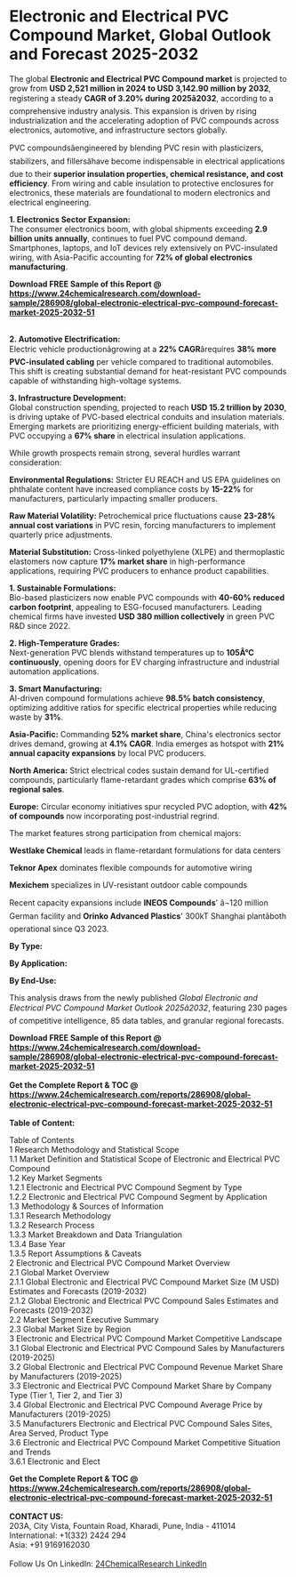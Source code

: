 <h1>Electronic and Electrical PVC Compound Market, Global Outlook and Forecast 2025-2032</h1><p>The global <strong>Electronic and Electrical PVC Compound market</strong> is projected to grow from <strong>USD 2,521 million in 2024 to USD 3,142.90 million by 2032</strong>, registering a steady <strong>CAGR of 3.20% during 2025â2032</strong>, according to a comprehensive industry analysis. This expansion is driven by rising industrialization and the accelerating adoption of PVC compounds across electronics, automotive, and infrastructure sectors globally.</p><p>PVC compoundsâengineered by blending PVC resin with plasticizers, stabilizers, and fillersâhave become indispensable in electrical applications due to their <strong>superior insulation properties, chemical resistance, and cost efficiency</strong>. From wiring and cable insulation to protective enclosures for electronics, these materials are foundational to modern electronics and electrical engineering.</p><p><strong>1. Electronics Sector Expansion:</strong><br>
The consumer electronics boom, with global shipments exceeding <strong>2.9 billion units annually</strong>, continues to fuel PVC compound demand. Smartphones, laptops, and IoT devices rely extensively on PVC-insulated wiring, with Asia-Pacific accounting for <strong>72% of global electronics manufacturing</strong>.</p><div><b>Download FREE Sample of this Report @ 
            <a href="https://www.24chemicalresearch.com/download-sample/286908/global-electronic-electrical-pvc-compound-forecast-market-2025-2032-51">
            https://www.24chemicalresearch.com/download-sample/286908/global-electronic-electrical-pvc-compound-forecast-market-2025-2032-51</a></b></div><br><p><strong>2. Automotive Electrification:</strong><br>
Electric vehicle productionâgrowing at a <strong>22% CAGR</strong>ârequires <strong>38% more PVC-insulated cabling</strong> per vehicle compared to traditional automobiles. This shift is creating substantial demand for heat-resistant PVC compounds capable of withstanding high-voltage systems.</p><p><strong>3. Infrastructure Development:</strong><br>
Global construction spending, projected to reach <strong>USD 15.2 trillion by 2030</strong>, is driving uptake of PVC-based electrical conduits and insulation materials. Emerging markets are prioritizing energy-efficient building materials, with PVC occupying a <strong>67% share</strong> in electrical insulation applications.</p><p>While growth prospects remain strong, several hurdles warrant consideration:</p><p><strong>Environmental Regulations:</strong> Stricter EU REACH and US EPA guidelines on phthalate content have increased compliance costs by <strong>15-22%</strong> for manufacturers, particularly impacting smaller producers.</p><p><strong>Raw Material Volatility:</strong> Petrochemical price fluctuations cause <strong>23-28% annual cost variations</strong> in PVC resin, forcing manufacturers to implement quarterly price adjustments.</p><p><strong>Material Substitution:</strong> Cross-linked polyethylene (XLPE) and thermoplastic elastomers now capture <strong>17% market share</strong> in high-performance applications, requiring PVC producers to enhance product capabilities.</p><p><strong>1. Sustainable Formulations:</strong><br>
Bio-based plasticizers now enable PVC compounds with <strong>40-60% reduced carbon footprint</strong>, appealing to ESG-focused manufacturers. Leading chemical firms have invested <strong>USD 380 million collectively</strong> in green PVC R&amp;D since 2022.</p><p><strong>2. High-Temperature Grades:</strong><br>
Next-generation PVC blends withstand temperatures up to <strong>105Â°C continuously</strong>, opening doors for EV charging infrastructure and industrial automation applications.</p><p><strong>3. Smart Manufacturing:</strong><br>
AI-driven compound formulations achieve <strong>98.5% batch consistency</strong>, optimizing additive ratios for specific electrical properties while reducing waste by <strong>31%</strong>.</p><p><strong>Asia-Pacific:</strong> Commanding <strong>52% market share</strong>, China's electronics sector drives demand, growing at <strong>4.1% CAGR</strong>. India emerges as hotspot with <strong>21% annual capacity expansions</strong> by local PVC producers.</p><p><strong>North America:</strong> Strict electrical codes sustain demand for UL-certified compounds, particularly flame-retardant grades which comprise <strong>63% of regional sales</strong>.</p><p><strong>Europe:</strong> Circular economy initiatives spur recycled PVC adoption, with <strong>42% of compounds</strong> now incorporating post-industrial regrind.</p><p>The market features strong participation from chemical majors:</p><p><strong>Westlake Chemical</strong> leads in flame-retardant formulations for data centers</p><p><strong>Teknor Apex</strong> dominates flexible compounds for automotive wiring</p><p><strong>Mexichem</strong> specializes in UV-resistant outdoor cable compounds</p><p>Recent capacity expansions include <strong>INEOS Compounds</strong>' â¬120 million German facility and <strong>Orinko Advanced Plastics</strong>' 300kT Shanghai plantâboth operational since Q3 2023.</p><p><strong>By Type:</strong></p><p><strong>By Application:</strong></p><p><strong>By End-Use:</strong></p><p>This analysis draws from the newly published <em>Global Electronic and Electrical PVC Compound Market Outlook 2025â2032</em>, featuring 230 pages of competitive intelligence, 85 data tables, and granular regional forecasts.</p><div><b>Download FREE Sample of this Report @ 
            <a href="https://www.24chemicalresearch.com/download-sample/286908/global-electronic-electrical-pvc-compound-forecast-market-2025-2032-51">
            https://www.24chemicalresearch.com/download-sample/286908/global-electronic-electrical-pvc-compound-forecast-market-2025-2032-51</a></b></div><br><div><b>Get the Complete Report & TOC @ 
            <a href="https://www.24chemicalresearch.com/reports/286908/global-electronic-electrical-pvc-compound-forecast-market-2025-2032-51">
            https://www.24chemicalresearch.com/reports/286908/global-electronic-electrical-pvc-compound-forecast-market-2025-2032-51</a></b></div><br>
            <b>Table of Content:</b><p>Table of Contents<br />
1 Research Methodology and Statistical Scope<br />
1.1 Market Definition and Statistical Scope of Electronic and Electrical PVC Compound<br />
1.2 Key Market Segments<br />
1.2.1 Electronic and Electrical PVC Compound Segment by Type<br />
1.2.2 Electronic and Electrical PVC Compound Segment by Application<br />
1.3 Methodology & Sources of Information<br />
1.3.1 Research Methodology<br />
1.3.2 Research Process<br />
1.3.3 Market Breakdown and Data Triangulation<br />
1.3.4 Base Year<br />
1.3.5 Report Assumptions & Caveats<br />
2 Electronic and Electrical PVC Compound Market Overview<br />
2.1 Global Market Overview<br />
2.1.1 Global Electronic and Electrical PVC Compound Market Size (M USD) Estimates and Forecasts (2019-2032)<br />
2.1.2 Global Electronic and Electrical PVC Compound Sales Estimates and Forecasts (2019-2032)<br />
2.2 Market Segment Executive Summary<br />
2.3 Global Market Size by Region<br />
3 Electronic and Electrical PVC Compound Market Competitive Landscape<br />
3.1 Global Electronic and Electrical PVC Compound Sales by Manufacturers (2019-2025)<br />
3.2 Global Electronic and Electrical PVC Compound Revenue Market Share by Manufacturers (2019-2025)<br />
3.3 Electronic and Electrical PVC Compound Market Share by Company Type (Tier 1, Tier 2, and Tier 3)<br />
3.4 Global Electronic and Electrical PVC Compound Average Price by Manufacturers (2019-2025)<br />
3.5 Manufacturers Electronic and Electrical PVC Compound Sales Sites, Area Served, Product Type<br />
3.6 Electronic and Electrical PVC Compound Market Competitive Situation and Trends<br />
3.6.1 Electronic and Elect</p><div><b>Get the Complete Report & TOC @ 
            <a href="https://www.24chemicalresearch.com/reports/286908/global-electronic-electrical-pvc-compound-forecast-market-2025-2032-51">
            https://www.24chemicalresearch.com/reports/286908/global-electronic-electrical-pvc-compound-forecast-market-2025-2032-51</a></b></div><br><b>CONTACT US:</b><br>
            203A, City Vista, Fountain Road, Kharadi, Pune, India - 411014<br>
            International: +1(332) 2424 294<br>
            Asia: +91 9169162030 <br><br>
            Follow Us On LinkedIn: <a href="https://www.linkedin.com/company/24chemicalresearch/">24ChemicalResearch LinkedIn</a>